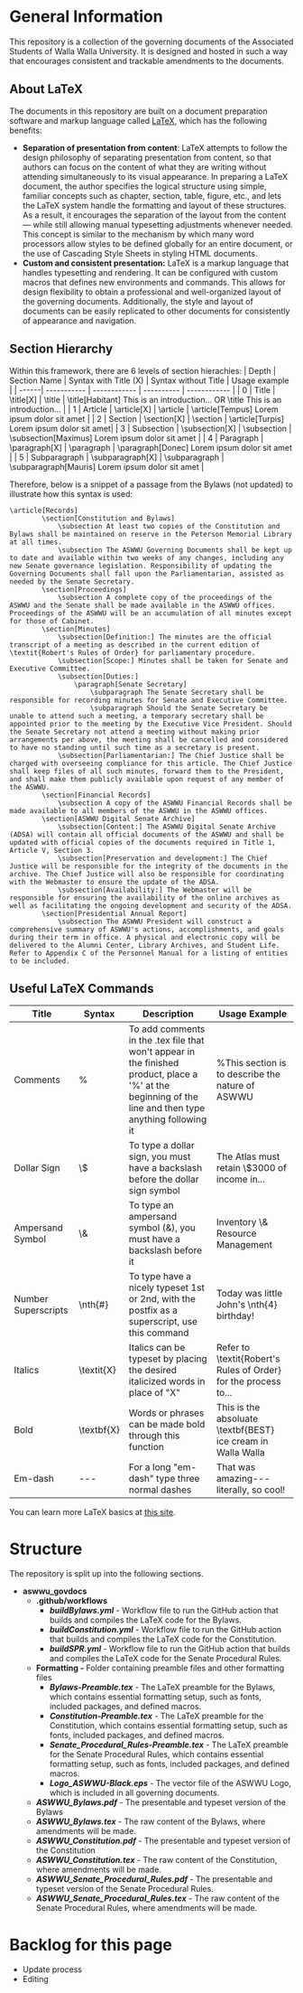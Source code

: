 # General Information

This repository is a collection of the governing documents of the Associated Students of Walla Walla University. It is designed and hosted in such a way that encourages consistent and trackable amendments to the documents.

## About LaTeX

The documents in this repository are built on a document preparation software and markup language called [LaTeX](https://en.wikipedia.org/wiki/LaTeX), which has the following benefits:

- **Separation of presentation from content**: LaTeX attempts to follow the design philosophy of separating presentation from content, so that authors can focus on the content of what they are writing without attending simultaneously to its visual appearance. In preparing a LaTeX document, the author specifies the logical structure using simple, familiar concepts such as chapter, section, table, figure, etc., and lets the LaTeX system handle the formatting and layout of these structures. As a result, it encourages the separation of the layout from the content — while still allowing manual typesetting adjustments whenever needed. This concept is similar to the mechanism by which many word processors allow styles to be defined globally for an entire document, or the use of Cascading Style Sheets in styling HTML documents.
- **Custom and consistent presentation:** LaTeX is a markup language that handles typesetting and rendering. It can be configured with custom macros that defines new environments and commands. This allows for design flexibility to obtain a professional and well-organized layout of the governing documents. Additionally, the style and layout of documents can be easily replicated to other documents for consistently of appearance and navigation.

## Section Hierarchy

Within this framework, there are 6 levels of section hierachies:
| Depth | Section Name | Syntax with Title (X) | Syntax without Title | Usage example |
| ------| ----------- | ------------ | ---------- | ------------ |
| 0 | Title | \title[X] | \title | \title[Habitant] This is an introduction... OR \title This is an introduction... |
| 1 | Article | \article[X] | \article | \article[Tempus] Lorem ipsum dolor sit amet |
| 2 | Section | \section[X] | \section | \article[Turpis] Lorem ipsum dolor sit amet|
| 3 | Subsection | \subsection[X] | \subsection | \subsection[Maximus] Lorem ipsum dolor sit amet |
| 4 | Paragraph | \paragraph[X] | \paragraph | \paragraph[Donec] Lorem ipsum dolor sit amet |
| 5 | Subparagraph | \subparagraph[X] | \subparagraph | \subparagraph[Mauris] Lorem ipsum dolor sit amet |

Therefore, below is a snippet of a passage from the Bylaws (not updated) to illustrate how this syntax is used:
~~~
\article[Records]
        \section[Constitution and Bylaws]
            \subsection At least two copies of the Constitution and Bylaws shall be maintained on reserve in the Peterson Memorial Library at all times.
            \subsection The ASWWU Governing Documents shall be kept up to date and available within two weeks of any changes, including any new Senate governance legislation. Responsibility of updating the Governing Documents shall fall upon the Parliamentarian, assisted as needed by the Senate Secretary.
        \section[Proceedings]
            \subsection A complete copy of the proceedings of the ASWWU and the Senate shall be made available in the ASWWU offices. Proceedings of the ASWWU will be an accumulation of all minutes except for those of Cabinet.
        \section[Minutes]
            \subsection[Definition:] The minutes are the official transcript of a meeting as described in the current edition of \textit{Robert's Rules of Order} for parliamentary procedure.
            \subsection[Scope:] Minutes shall be taken for Senate and Executive Committee.
            \subsection[Duties:]
                \paragraph[Senate Secretary]
                    \subparagraph The Senate Secretary shall be responsible for recording minutes for Senate and Executive Committee.
                    \subparagraph Should the Senate Secretary be unable to attend such a meeting, a temporary secretary shall be appointed prior to the meeting by the Executive Vice President. Should the Senate Secretary not attend a meeting without making prior arrangements per above, the meeting shall be cancelled and considered to have no standing until such time as a secretary is present.
            \subsection[Parliamentarian:] The Chief Justice shall be charged with overseeing compliance for this article. The Chief Justice shall keep files of all such minutes, forward them to the President, and shall make them publicly available upon request of any member of the ASWWU.
        \section[Financial Records]
            \subsection A copy of the ASWWU Financial Records shall be made available to all members of the ASWWU in the ASWWU offices.
        \section[ASWWU Digital Senate Archive]
            \subsection[Content:] The ASWWU Digital Senate Archive (ADSA) will contain all official documents of the ASWWU and shall be updated with official copies of the documents required in Title 1, Article V, Section 3.
            \subsection[Preservation and development:] The Chief Justice will be responsible for the integrity of the documents in the archive. The Chief Justice will also be responsible for coordinating with the Webmaster to ensure the update of the ADSA.
            \subsection[Availability:] The Webmaster will be responsible for ensuring the availability of the online archives as well as facilitating the ongoing development and security of the ADSA.
        \section[Presidential Annual Report]
            \subsection The ASWWU President will construct a comprehensive summary of ASWWU's actions, accomplishments, and goals during their term in office. A physical and electronic copy will be delivered to the Alumni Center, Library Archives, and Student Life. Refer to Appendix C of the Personnel Manual for a listing of entities to be included.
~~~

## Useful LaTeX Commands
| Title     | Syntax    | Description   | Usage Example   |
|---------  | --------- | ------------- | --------- |
| Comments | % | To add comments in the .tex file that won't appear in the finished product, place a '%' at the beginning of the line and then type anything following it | %This section is to describe the nature of ASWWU |
| Dollar Sign | \\$        | To type a dollar sign, you must have a backslash before the dollar sign symbol | The Atlas must retain \\$3000 of income in... |
| Ampersand Symbol | \\&        | To type an ampersand symbol (&), you must have a backslash before it | Inventory \\& Resource Management |
| Number Superscripts | \nth{#}    | To type have a nicely typeset 1st or 2nd, with the postfix as a superscript, use this command | Today was little John's \nth{4} birthday! |
| Italics   | \textit{X} | Italics can be typeset by placing the desired italicized words in place of "X" | Refer to \textit{Robert's Rules of Order} for the process to...|
| Bold | \textbf{X} | Words or phrases can be made bold through this function | This is the absoluate \textbf{BEST} ice cream in Walla Walla |
| Em-dash | --- | For a long "em-dash" type three normal dashes | That was amazing---literally, so cool! |

You can learn more LaTeX basics at [this site](https://www.overleaf.com/learn/latex/Learn_LaTeX_in_30_minutes).


# Structure

The repository is split up into the following sections.

- **aswwu_govdocs**
    - **.github/workflows**
        - ***buildBylaws.yml*** - Workflow file to run the GitHub action that builds and compiles the LaTeX code for the Bylaws.
        - ***buildConstitution.yml*** - Workflow file to run the GitHub action that builds and compiles the LaTeX code for the Constitution.
        - ***buildSPR.yml*** - Workflow file to run the GitHub action that builds and compiles the LaTeX code for the Senate Procedural Rules.
    - **Formatting *-*** Folder containing preamble files and other formatting files
        - ***Bylaws-Preamble.tex*** - The LaTeX preamble for the Bylaws, which contains essential formatting setup, such as fonts, included packages, and defined macros.
        - ***Constitution-Preamble.tex** -* The LaTeX preamble for the Constitution, which contains essential formatting setup, such as fonts, included packages, and defined macros.
        - ***Senate_Procedural_Rules-Preamble.tex*** - The LaTeX preamble for the Senate Procedural Rules, which contains essential formatting setup, such as fonts, included packages, and defined macros.
        - ***Logo_ASWWU-Black.eps*** - The vector file of the ASWWU Logo, which is included in all governing documents.
    - ***ASWWU_Bylaws.pdf*** - The presentable and typeset version of the Bylaws
    - ***ASWWU_Bylaws.tex*** - The raw content of the Bylaws, where amendments will be made.
    - ***ASWWU_Constitution.pdf*** - The presentable and typeset version of the Constitution
    - ***ASWWU_Constitution.tex*** - The raw content of the Constitution, where amendments will be made.
    - ***ASWWU_Senate_Procedural_Rules.pdf*** - The presentable and typeset version of the Senate Procedural Rules.
    - ***ASWWU_Senate_Procedural_Rules.tex*** - The raw content of the Senate Procedural Rules, where amendments will be made.

# Backlog for this page
- Update process
- Editing
